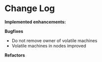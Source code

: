 # Change Log

**Implemented enhancements:**

**Bugfixes**

- Do not remove owner of volatile machines
- Volatile machines in nodes improved

**Refactors**
